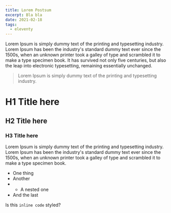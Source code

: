 ```yaml
---
title: Lorem Postsum
excerpt: Bla bla
date: 2021-02-18
tags:
  - eleventy
---
```


Lorem Ipsum is simply dummy text of the printing and typesetting industry. Lorem Ipsum has been the industry's standard dummy text ever since the 1500s, when an unknown printer took a galley of type and scrambled it to make a type specimen book. It has survived not only five centuries, but also the leap into electronic typesetting, remaining essentially unchanged.

> Lorem Ipsum is simply dummy text of the printing and typesetting industry.

# H1 Title here

## H2 Title here

### H3 Title here

Lorem Ipsum is simply dummy text of the printing and typesetting industry. Lorem Ipsum has been the industry's standard dummy text ever since the 1500s, when an unknown printer took a galley of type and scrambled it to make a type specimen book.

- One thing
- Another
- - A nested one
- And the last

Is this `inline code` styled?
